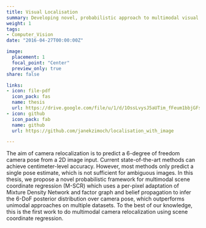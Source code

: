 ```yaml
---
title: Visual Localisation
summary: Developing novel, probabilistic approach to multimodal visual localisation.  
weight: 1
tags:
- Computer_Vision
date: "2016-04-27T00:00:00Z"

image:
  placement: 1
  focal_point: "Center"
  preview_only: true
share: false

links:
- icon: file-pdf
  icon_pack: fas
  name: thesis
  url: https://drive.google.com/file/u/1/d/1OssLvysJ5aUTim_fFeum1bbjGFs-lpnu/view?usp=sharing
- icon: github
  icon_pack: fab
  name: github
  url: https://github.com/janekzimoch/localisation_with_image

---
```


The aim of camera relocalization is to predict a 6-degree of freedom camera pose from a 2D image input. Current state-of-the-art methods can achieve centimeter-level accuracy. However, most methods only predict a single pose estimate, which is not sufficient for ambiguous images. In this thesis, we propose a novel probabilistic framework for multimodal scene coordinate regression (M-SCR) which uses a per-pixel adaptation of Mixture Density Network and factor graph and belief propagation to infer the 6-DoF posterior distribution over camera pose, which outperforms unimodal approaches on multiple datasets. To the best of our knowledge, this is the first work to do multimodal camera relocalization using scene coordinate regression.

